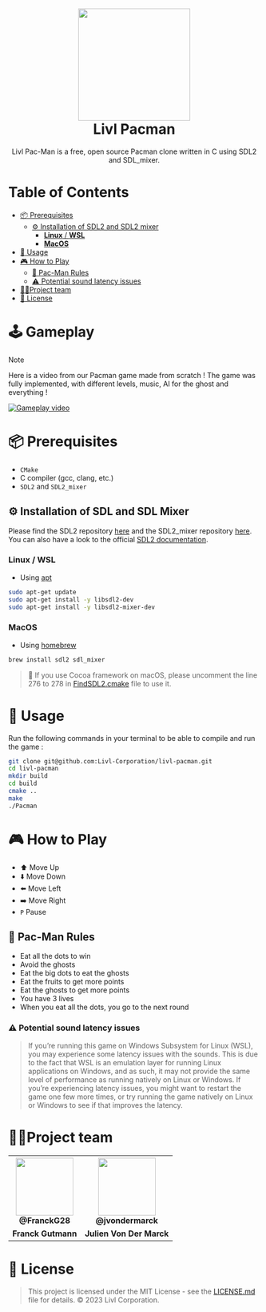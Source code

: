<h1 align="center"><img src="https://github.com/Livl-Corporation/livl-pacman/assets/62793491/57617b44-13eb-4680-a742-07753d40e0ce" width="224px"/><br/>  
  Livl Pacman
</h1>  
<p align="center">Livl Pac-Man is a free, open source Pacman clone written in C using SDL2 and SDL_mixer.</p>  

# Table of Contents

- [📦 Prerequisites](#-prerequisites)
    - [⚙️ Installation of SDL2 and SDL2 mixer](#-installation-of-sdl2-and-sdl2-mixer)
        - [**Linux** / **WSL**](#linux--wsl)
        - [**MacOS**](#macos)
- [🚀 Usage](#-usage)
- [🎮 How to Play](#-how-to-play)
    - [📝 Pac-Man Rules](#-pac-man-rules)
    - [⚠️ Potential sound latency issues](#-potential-sound-latency-issues)
- [🧍🏽Project team](#project-team)
- [📝 License](#-license)

# 🕹️ Gameplay

> [!NOTE]
> Here is a video from our Pacman game made from scratch ! The game was fully implemented, with different levels, music, AI for the ghost and everything !

[![Gameplay video](https://img.youtube.com/vi/2im7196q84Y/0.jpg)](https://www.youtube.com/watch?v=2im7196q84Y)


# 📦 Prerequisites
- `CMake`
- C compiler (gcc, clang, etc.)
- `SDL2` and `SDL2_mixer`

## ⚙️ Installation of SDL and SDL Mixer

Please find the SDL2 repository [here](https://github.com/libsdl-org/SDL) and the SDL2_mixer repository [here](https://github.com/libsdl-org/SDL_mixer).
You can also have a look to the official [SDL2 documentation](https://wiki.libsdl.org/Installation).

### **Linux** / **WSL**

- Using [apt](https://doc.ubuntu-fr.org/apt)

```bash
sudo apt-get update
sudo apt-get install -y libsdl2-dev
sudo apt-get install -y libsdl2-mixer-dev
```

### **MacOS**

- Using [homebrew](https://brew.sh/index_fr)

```bash
brew install sdl2 sdl_mixer 
```

> 💭 If you use Cocoa framework on macOS, please uncomment the line 276 to 278 in [FindSDL2.cmake](modules/FindSDL2.cmake) file to use it.


# 🚀 Usage

Run the following commands in your terminal to be able to compile and run the game :

```bash
git clone git@github.com:Livl-Corporation/livl-pacman.git
cd livl-pacman
mkdir build
cd build
cmake ..
make
./Pacman
```

# 🎮 How to Play

- ⬆️ Move Up
- ⬇️ Move Down
- ⬅️ Move Left
- ➡️ Move Right
- `P` Pause

## 📝 Pac-Man Rules

- Eat all the dots to win
- Avoid the ghosts
- Eat the big dots to eat the ghosts
- Eat the fruits to get more points
- Eat the ghosts to get more points
- You have 3 lives
- When you eat all the dots, you go to the next round

### ⚠️ Potential sound latency issues

> If you’re running this game on Windows Subsystem for Linux (WSL), you may experience some latency issues with the sounds.
This is due to the fact that WSL is an emulation layer for running Linux applications on Windows, and as such, it may not provide the same level of performance as running natively on Linux or Windows.
If you’re experiencing latency issues, you might want to restart the game one few more times, or try running the game natively on Linux or Windows to see if that improves the latency.

# **🧍🏽Project team**

<table align="center">
    <tr>
        <th><img src="https://avatars.githubusercontent.com/u/19238963?v=4?v=4?size=115" width="115"><br><strong>@FranckG28</strong></th>
        <th><img src="https://avatars.githubusercontent.com/u/62793491?v=4?size=115" width="115"><br><strong>@jvondermarck</strong></th>
    </tr>
    <tr align="center">
        <td><b>Franck Gutmann</b></td>
        <td><b>Julien Von Der Marck</b></td>
    </tr>
</table>

# 📝 License

> This project is licensed under the MIT License - see the [LICENSE.md](LICENSE) file for details. © 2023 Livl Corporation.
